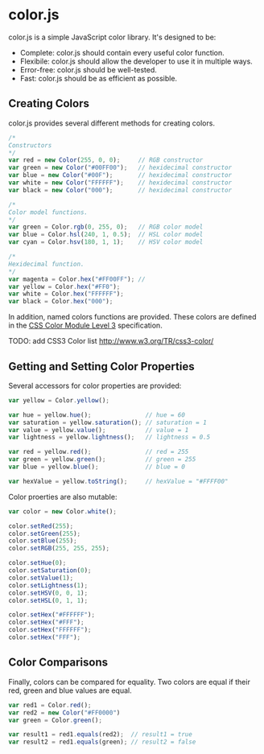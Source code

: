 # color.js

color.js is a simple JavaScript color library.  It's designed to be:

* Complete: color.js should contain every useful color function.
* Flexibile: color.js should allow the developer to use it in multiple ways.
* Error-free: color.js should be well-tested.
* Fast: color.js should be as efficient as possible.

## Creating Colors

color.js provides several different methods for creating colors.

``` javascript
/*
Constructors
*/
var red = new Color(255, 0, 0);     // RGB constructor
var green = new Color("#00FF00");   // hexidecimal constructor
var blue = new Color("#00F");       // hexidecimal constructor
var white = new Color("FFFFFF");    // hexidecimal constructor
var black = new Color("000");       // hexidecimal constructor

/*
Color model functions.
*/
var green = Color.rgb(0, 255, 0);   // RGB color model
var blue = Color.hsl(240, 1, 0.5);  // HSL color model
var cyan = Color.hsv(180, 1, 1);    // HSV color model

/*
Hexidecimal function.
*/
var magenta = Color.hex("#FF00FF"); // 
var yellow = Color.hex("#FF0");
var white = Color.hex("FFFFFF");
var black = Color.hex("000");
```

In addition, named colors functions are provided.  These colors are defined in the [CSS Color Module Level 3](http://www.w3.org/TR/css3-color/ "CSS Color Module Level 3") specification.

TODO: add CSS3 Color list http://www.w3.org/TR/css3-color/

## Getting and Setting Color Properties

Several accessors for color properties are provided:

``` javascript
var yellow = Color.yellow();

var hue = yellow.hue();               // hue = 60
var saturation = yellow.saturation(); // saturation = 1
var value = yellow.value();           // value = 1
var lightness = yellow.lightness();   // lightness = 0.5

var red = yellow.red();               // red = 255
var green = yellow.green();           // green = 255
var blue = yellow.blue();             // blue = 0

var hexValue = yellow.toString();     // hexValue = "#FFFF00"
```

Color proerties are also mutable:

``` javascript
var color = new Color.white();

color.setRed(255);
color.setGreen(255);
color.setBlue(255);
color.setRGB(255, 255, 255);

color.setHue(0);
color.setSaturation(0);
color.setValue(1);
color.setLightness(1);
color.setHSV(0, 0, 1);
color.setHSL(0, 1, 1);

color.setHex("#FFFFFF");
color.setHex("#FFF");
color.setHex("FFFFFF");
color.setHex("FFF");
```

## Color Comparisons

Finally, colors can be compared for equality.  Two colors are equal if their red, green and blue 
values are equal.

``` javascript
var red1 = Color.red();
var red2 = new Color("#FF0000")
var green = Color.green();

var result1 = red1.equals(red2);  // result1 = true
var result2 = red1.equals(green); // result2 = false
```